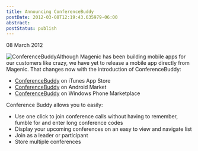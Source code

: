 ```yaml
---
title: Announcing ConferenceBuddy
postDate: 2012-03-08T12:19:43.635979-06:00
abstract: 
postStatus: publish
---
```

08 March 2012

![ConferenceBuddy](http://catalog.zune.net/v3.2/en-US/apps/a97f78b4-283f-4737-a624-a8d110ba8d4a/primaryImage?width=240&amp;height=240&amp;resize=true "ConferenceBuddy")Although Magenic has been building mobile apps for our customers like crazy, we have yet to release a mobile app directly from Magenic. That changes now with the introduction of ConferenceBuddy:

- [ConferenceBuddy](http://itunes.apple.com/us/app/conferencebuddy/id504591947) on iTunes App Store
- [ConferenceBuddy](https://market.android.com/details?id=com.magenic.conferencebuddy) on Android Market
- [ConferenceBuddy](http://www.windowsphone.com/en-US/apps/a97f78b4-283f-4737-a624-a8d110ba8d4a) on Windows Phone Marketplace


Conference Buddy allows you to easily:

- Use one click to join conference calls without having to remember, fumble for and enter long conference codes
- Display your upcoming conferences on an easy to view and navigate list
- Join as a leader or participant
- Store multiple conferences

